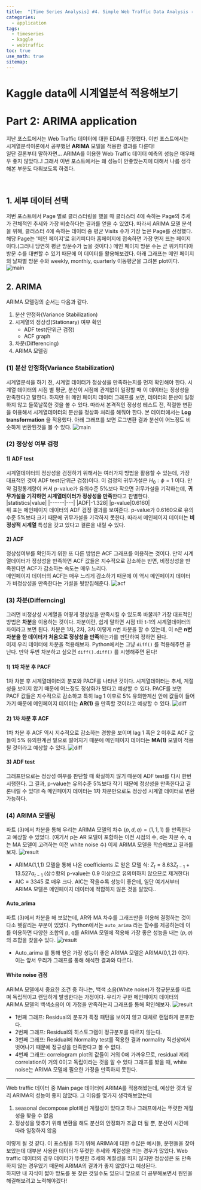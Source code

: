 ```yaml
---
title:  "[Time Series Analysis] #4. Simple Web Traffic Data Analysis - Part 2"
categories:
  - application
tags:
  - timeseries
  - kaggle
  - webtraffic
toc: true
use_math: true
sitemap: 
---
```

# Kaggle data에 시계열분석 적용해보기
# Part 2: ARIMA application

지난 포스트에서는 Web Traffic 데이터에 대한 EDA를 진행했다. 이번 포스트에서는 시계열분석이론에서 공부했던 **ARIMA** 모델을 적용한 결과를 다룬다!<br>
일단 결론부터 말하자면... ARIMA를 이용한 Web Traffic 데이터 예측의 성능은 매우매우 좋지 않았다..! 그래서 이번 포스트에서는 왜 성능이 안좋았는지에 대해서 나름 생각해본 부분도
다뤄보도록 하겠다.

<br>

## 1. 세부 데이터 선택
저번 포스트에서 Page 별로 클러스터링을 했을 때 클러스터 4에 속하는 Page의 추세가 전체적인 추세와 가장 비슷하다는 결과를 얻을 수 있었다. 따라서 ARIMA 모델 분석을 위해, 클러스터 4에
속하는 데이터 중 평균 Visits 수가 가장 높은 Page를 선정했다. 해당 Page는 '메인 페이지'로 위키피디아 홈페이지에 접속하면 가장 먼저 뜨는 페이지이다.(그러니 당연히 평균 방문수가 높을 것이다.)
메인 페이지 방문 수는 곧 위키피디아 방문 수를 대변할 수 있기 때문에 이 데이터를 활용해보겠다. 아래 그래프는 메인 페이지의 날짜별 방문 수와 weekly, monthly, quarterly 이동평균을 그려본 plot이다.
![main](/assets/ma.png)

## 2. ARIMA
ARIMA 모델링의 순서는 다음과 같다. 
 1. 분산 안정화(Variance Stabilization)
 2. 시계열의 정상성(Stationary) 여부 확인
    - ADF test(단위근 검정)
    - ACF graph
 3. 차분(Differencing) 
 4. ARIMA 모델링
 
### (1) 분산 안정화(Variance Stabilization)
시계열분석을 하기 전, 시계열 데이터가 정상성을 만족하는지를 먼저 확인해야 한다. 시계열 데이터의 시점 별 평균, 분산이 시점에 관계없이 일정할 때 이 데이터는 정상성을 만족한다고 말한다. 하지만 위 메인 페이지 데이터 그래프를 보면, 데이터의 분산이 일정하지 않고 들쭉날쭉한 것을 볼 수 있다. 따라서 본격적인 정상성 테스트 전, 적절한 변환을 이용해서 시계열데이터의 분산을 정상화 처리를 해줘야 한다. 본 데이터에서는 **Log transformation** 을 적용했다. 아래 그래프를 보면 로그변환 결과 분산이 어느정도 비슷하게 변환된것을 볼 수 있다.
![main](/assets/vs.png)
<br>
### (2) 정상성 여부 검정
#### 1) ADF test
시계열데이터의 정상성을 검정하기 위해서는 여러가지 방법을 활용할 수 있는데, 가장 대표적인 것이 ADF test(단위근 검정)이다. 이 검정의 귀무가설은 $H_{0}: \phi = 1$ 이다. 만약
검정통계량이 커서 p-value가 유의수준 5%보다 작으면 귀무가설을 기각하는데, **귀무가설을 기각하면 시계열데이터가 정상성을 만족**한다고 판별한다. <br>
|statistics|value|
|------|---|
|ADF|-1.328|
|p-value|0.6160|
<br>
위 표는 메인페이지 데이터의 ADF 검정 결과를 보여준다. p-value가 0.6160으로 유의수준 5%보다 크기 때문에 귀무가설을 기각하지 못한다. 따라서 메인페이지 데이터는 **비정상적 시계열** 특성을 갖고 있다고 결론을 내릴 수 있다.

#### 2) ACF
정상성여부를 확인하기 위한 또 다른 방법은 ACF 그래프를 이용하는 것이다. 만약 시계열데이터가 정상성을 만족하면 ACF 값들은 지수적으로 감소하는 반면, 비정상성을 만족한다면 ACF가 감소하는 속도는 매우 느리다.<br>
메인페이지 데이터의 ACF는 매우 느리게 감소하기 때문에 이 역시 메인페이지 데이터가 비정상성을 만족한다는 가설을 뒷받침해준다.
![acf](/assets/acf_org.png)

### (3) 차분(Differncing)
그러면 비정상성 시계열을 어떻게 정상성을 만족시킬 수 있도록 바꿀까? 가장 대표적인 방법은 **차분**을 이용하는 것이다. 차분이란, 쉽게 말하면 시점 t와 t-1의 시계열데이터의 차이라고 보면 된다. 차분은 1차, 2차, 3차 이렇게 n번 차분을 할 수 있는데, 이 n은 **n번 차분을 한 데이터가 처음으로 정상성을 만족**하는가를 판단하여 정하면 된다.
<br>
이제 우리 데이터에 차분을 적용해보자. Python에서는 그냥 `diff()` 를 적용해주면 끝난다. 만약 두번 차분하고 싶으면 `diff().diff()` 를 시행해주면 된다!
#### 1) 1차 차분 후 PACF
1차 차분 후 시계열데이터의 분포와 PACF를 나타낸 것이다. 시계열데이터는 추세, 계절성을 보이지 않기 때문에 어느정도 정상화가 됐다고 예상할 수 있다. PACF를 보면 PACF 값들은 지수적으로 감소하고 특히 lag 1 이후로 5% 유의한계선 안에 값들이 들어가기 때문에 메인페이지 데이터는 **AR(1)** 을 만족할 것이라고 예상할 수 있다. 
![diff](/assets/diff_acf.png)

#### 2) 1차 차분 후 ACF
1차 차분 후 ACF 역시 지수적으로 감소하는 경향을 보이며 lag 1 혹은 2 이후로 ACF 값들이 5% 유의한계선 밑으로 떨어지기 때문에 메인페이지 데이터는 **MA(1)** 모델이 적용될 것이라고
예상할 수 있다.
![diff](/assets/diff_pacf.png)

#### 3) ADF test 
그래프만으로는 정상성 여부를 판단할 때 확실하지 않기 때문에 ADF test를 다시 한번 시행한다. 그 결과, p-value는 유의수준 5%보다 작기 때문에 정상성을 만족한다고 결론내릴 수 있다!
즉 메인페이지 데이터는 1차 차분만으로도 정상성 시계열 데이터로 변환 가능하다.

### (4) ARIMA 모델링
파트 (3)에서 차분을 통해 우리는 ARIMA 모델의 차수 $(p,d,q) = (1,1,1)$ 를 만족한다고 예상할 수 있었다. (여기서 p는 AR 모델이 포함하는 이전 시점의 수, d는 차분 수, q는 MA 모델이 고려하는 이전 white noise 수)  이제 ARIMA 모델을 학습해보고 결과를 보자.
![result](/assets/arima.PNG) 
<br>
 + ARIMA(1,1,1) 모델을 통해 나온 coefficients 로 얻은 모델 식: $Z_{t} = 8.63Z_{t-1} + 13.527a_{t-1}$  (상수항의 p-value는 0.9 이상으로 유의미하지 않으므로 제거한다)
 + AIC = 3345 로 매우 크다. AIC는 작을수록 성능이 좋은데, 일단 여기서부터 ARIMA 모델은 메인페이지 데이터에 적합하지 않은 것을 알았다..

#### Auto_arima
파트 (3)에서 차분을 해 보았는데, AR와 MA 차수를 그래프만을 이용해 결정하는 것이 다소 헷갈리는 부분이 있었다. Python에서는 `auto_arima` 라는 함수를 제공하는데 이를 이용하면 다양한 조합의 p, q를 ARIMA 모델에 적용해 가장 좋은 성능을 내는 $(p,q)$의 조합을 찾을수 있다.
![result](/assets/auto_arima.PNG) 
 + Auto_arima 를 통해 얻은 가장 성능이 좋은 ARIMA 모델은 ARIMA(0,1,2) 이다. 이는 앞서 우리가 그래프를 통해 해석한 결과와 다르다. 

#### White noise 검정
ARIMA 모델에서 중요한 조건 중 하나는, 백색 소음(White noise)가 정규분포를 따르며 독립적이고 랜덤하게 발생한다는 가정이다. 우리가 구한 메인페이지 데이터의 ARIMA 모델의 백색소음이
이 가정을 만족하는지 그래프를 통해 확인해보자.
![result](/assets/whitenoise.png)
<br>
 + 1번째 그래프: Residual의 분포가 특정 패턴을 보이지 않고 대체로 랜덤하게 분포한다.
 + 2번째 그래프: Residual의 히스토그램이 정규분포를 따르지 않는다.
 + 3번째 그래프: Residual에 Normality test를 적용한 결과 normality 직선상에서 벗어나기 때문에 정규성을 만족한다고 볼 수 없다.
 + 4번째 그래프: correlogram plot의 값들이 거의 0에 가까우므로, residual 끼리 correlation이 거의 0이고 독립이라는 것을 알 수 있다
그래프를 봤을 때, white noise는 ARIMA 모델에 필요한 가정을 만족하지 못한다. 


---

Web traffic 데이터 중 Main page 데이터에 ARIMA를 적용해봤는데, 예상한 것과 달리 ARIMA의 성능이 좋지 않았다. 그 이유를 몇가지 생각해보았는데
 1. seasonal decompose plot에선 계절성이 있다고 하나 그래프에서는 뚜렷한 계절성을 찾을 수 없음
 2. 정상성을 맞추기 위해 변환을 해도 분산의 안정화가 조금 더 될 뿐, 분산이 시간에 따라 일정하지 않음

이렇게 될 것 같다.  이 포스팅을 하기 위해 ARIMA에 대한 수많은 예시들, 문헌들을 찾아보았는데 대부분 사용한 데이터가 뚜렷한 추세와 계절성을 띄는 경우가 많았다. Web traffic 데이터의 경우 데이터가 뚜렷한 추세와 계절성을 띄지 않지만 정상성은 또 만족하지 않는 경우였기 때문에 ARIMA의 결과가 좋지 않았다고 예상된다.
<br>
하지만 내 지식이 짧아 방도를 못 찾은 것일수도 있으니 앞으로 더 공부해보면서 원인을 해결해보려고 노력해야겠다!
